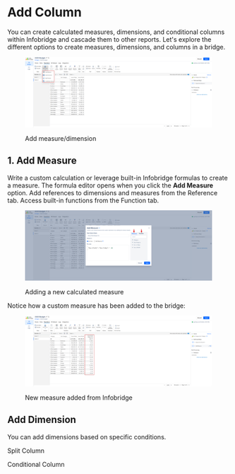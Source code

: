 # Add Column

You can create calculated measures, dimensions, and conditional columns within Infobridge and cascade them to other reports. Let's explore the different options to create measures, dimensions, and columns in a bridge.

<figure><img src="../../.gitbook/assets/image (1275).png" alt=""><figcaption><p>Add measure/dimension</p></figcaption></figure>

## 1. Add Measure

Write a custom calculation or leverage built-in Infobridge formulas to create a measure. The formula editor opens when you click the **Add Measure** option. Add references to dimensions and measures from the Reference tab. Access built-in functions from the Function tab.

<figure><img src="../../.gitbook/assets/image (1276).png" alt=""><figcaption><p>Adding a new calculated measure</p></figcaption></figure>

Notice how a custom measure has been added to the bridge:

<figure><img src="../../.gitbook/assets/image (1277).png" alt=""><figcaption><p>New measure added from Infobridge</p></figcaption></figure>

## Add Dimension

You can add dimensions based on specific conditions.&#x20;

Split Column

Conditional Column
